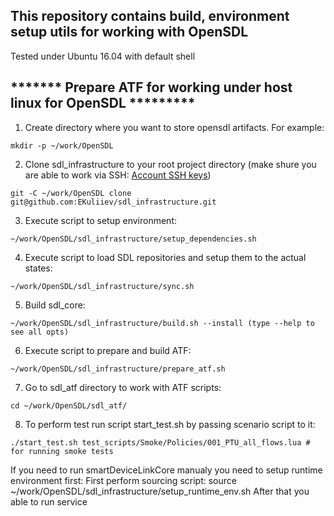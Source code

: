 ## This repository contains build, environment setup utils for working with OpenSDL

Tested under Ubuntu 16.04 with default shell

## ******* Prepare ATF for working under host linux for OpenSDL *********
1. Create directory where you want to store opensdl artifacts.
For example:
```
mkdir -p ~/work/OpenSDL
```
2. Clone sdl_infrastructure to your root project directory
(make shure you are able to work via SSH: [Account SSH keys](https://github.com/settings/keys))
```
git -C ~/work/OpenSDL clone git@github.com:EKuliiev/sdl_infrastructure.git
```
3. Execute script to setup environment:
```
~/work/OpenSDL/sdl_infrastructure/setup_dependencies.sh
```
4. Execute script to load SDL repositories and setup them to the actual states:
```
~/work/OpenSDL/sdl_infrastructure/sync.sh
```
5. Build sdl_core:
```
~/work/OpenSDL/sdl_infrastructure/build.sh --install (type --help to see all opts)
```
6. Execute script to prepare and build ATF:
```
~/work/OpenSDL/sdl_infrastructure/prepare_atf.sh
```
7. Go to sdl_atf directory to work with ATF scripts:
```
cd ~/work/OpenSDL/sdl_atf/
```
8. To perform test run script start_test.sh by passing scenario script to it:
```
./start_test.sh test_scripts/Smoke/Policies/001_PTU_all_flows.lua # for running smoke tests
```
If you need to run smartDeviceLinkCore manualy you need to setup runtime environment first:
First perform sourcing script:
source ~/work/OpenSDL/sdl_infrastructure/setup_runtime_env.sh
After that you able to run service


